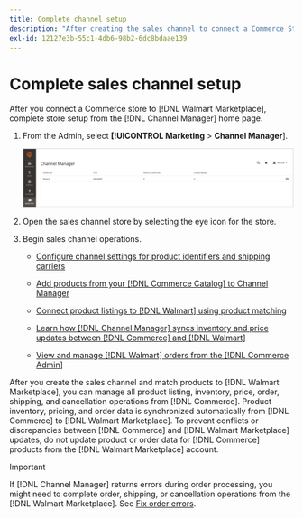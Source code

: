 ```yaml
---
title: Complete channel setup
description: "After creating the sales channel to connect a Commerce Store view to Walmart Marketplace, open the channel and complete the channel configuration. Then, start the process to add products, and manage listings, inventory, pricing, and orders from Channel Manager."
exl-id: 12127e3b-55c1-4db6-98b2-6dc8bdaae139
---
```

# Complete sales channel setup

After you connect a Commerce store to [!DNL Walmart Marketplace], complete store setup from the [!DNL Channel Manager] home page.

1. From the Admin, select **[!UICONTROL Marketing** > **Channel Manager**].

   ![Manage Channel Manager Stores](assets/channel-manager-setup-first-store.png)

1. Open the sales channel store by selecting the eye icon for the store.

1. Begin sales channel operations.

   - [Configure channel settings for product identifiers and shipping carriers](settings-overview.md)

   - [Add products from your [!DNL Commerce Catalog] to Channel Manager](add-products-to-channel-store.md)

   - [Connect product listings to [!DNL Walmart] using product matching](connect-listings-to-marketplace.md)

   - [Learn how [!DNL Channel Manager] syncs inventory and price updates between [!DNL Commerce] and [!DNL Walmart]](inventory-and-price-updates.md)

   - [View and manage [!DNL Walmart] orders from the [!DNL Commerce Admin]](manage-orders.md)

After you create the sales channel and match products to [!DNL Walmart Marketplace], you can manage all product listing, inventory, price, order, shipping, and cancellation operations from [!DNL Commerce]. Product inventory, pricing, and order data is synchronized automatically from [!DNL Commerce] to [!DNL Walmart Marketplace]. To prevent conflicts or discrepancies between [!DNL Commerce] and [!DNL Walmart Marketplace] updates, do not update product or order data for [!DNL Commerce] products from the [!DNL Walmart Marketplace] account. 

>[!IMPORTANT]
>
>If [!DNL Channel Manager] returns errors during order processing, you might need to complete order, shipping, or cancellation operations from the [!DNL Walmart Marketplace]. See [Fix order errors](process-orders.md#fix-order-errors).
